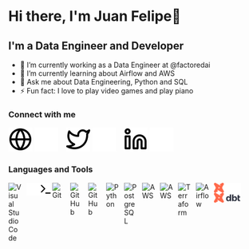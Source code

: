 # Hi there, I'm Juan Felipe👋

## I'm a Data Engineer and Developer

- 🔭 I’m currently working as a Data Engineer at @factoredai
- 🌱 I’m currently learning about Airflow and AWS
- 💬 Ask me about Data Engineering, Python and SQL
- ⚡ Fun fact: I love to play video games and play piano
<!--
- 👯 I’m looking to collaborate on ...
- 🤔 I’m looking for help with ...
- 📫 How to reach me: ...
- 😄 Pronouns: ...
  -->

### Connect with me

[![website](./img/globe-light.svg)](https://jfgomez.me#gh-light-mode-only)
[![website](./img/globe-dark.svg)](https://jfgomez.me#gh-dark-mode-only)
&nbsp;&nbsp;
[![website](./img/twitter-light.svg)](https://twitter.com/jfgomez0912#gh-light-mode-only)
[![website](./img/twitter-dark.svg)](https://twitter.com/jfgomez0912#gh-dark-mode-only)
&nbsp;&nbsp;
[![website](./img/linkedin-light.svg)](https://www.linkedin.com/in/jfgomez0912#gh-light-mode-only)
[![website](./img/linkedin-dark.svg)](https://www.linkedin.com/in/jfgomez0912#gh-dark-mode-only)

### Languages and Tools

[<img align="left" alt="Visual Studio Code" width="26px" src="https://cdn.jsdelivr.net/gh/devicons/devicon/icons/vscode/vscode-original.svg" style="padding-right:10px;" />][website]
[<img align="left" alt="Terminal" width="26px" src="./img/terminal-light.svg" />](https://jfgomez.me#gh-light-mode-only)
[<img align="left" alt="Terminal" width="26px" src="./img/terminal-dark.svg" />](https://jfgomez.me#gh-dark-mode-only)
[<img align="left" alt="Git" width="26px" src="https://cdn.jsdelivr.net/gh/devicons/devicon/icons/git/git-original.svg" style="padding-right:10px;" />][website]
[<img align="left" alt="GitHub" width="26px" src="https://user-images.githubusercontent.com/3369400/139447912-e0f43f33-6d9f-45f8-be46-2df5bbc91289.png" style="padding-right:10px;" />](https://jfgomez.me#gh-dark-mode-only)
[<img align="left" alt="GitHub" width="26px" src="https://user-images.githubusercontent.com/3369400/139448065-39a229ba-4b06-434b-bc67-616e2ed80c8f.png" style="padding-right:10px;" />](https://jfgomez.me#gh-light-mode-only)
[<img align="left" alt="Python" width="26px" src="https://upload.wikimedia.org/wikipedia/commons/thumb/c/c3/Python-logo-notext.svg/640px-Python-logo-notext.svg.png" style="padding-right:10px;" />][website]
[<img align="left" alt="PostgreSQL" width="26px" src="https://upload.wikimedia.org/wikipedia/commons/thumb/2/29/Postgresql_elephant.svg/800px-Postgresql_elephant.svg.png" style="padding-right:10px;" />][website]
[<img align="left" alt="AWS" width="26px" src="https://unicollect.io/unicollect_files/11f68582-7aa3-412a-aa57-794bc1ca2251.png" style="padding-right:10px;" />](https://jfgomez.me#gh-light-mode-only)
[<img align="left" alt="AWS" width="26px" src="http://conisoft.org/2018/public/images/logos/aws.png" style="padding-right:10px;" />](https://jfgomez.me#gh-dark-mode-only)
[<img align="left" alt="Terraform" width="26px" src="https://dashboard.snapcraft.io/site_media/appmedia/2019/11/terraform.png" style="padding-right:10px;" />][website]
[<img align="left" alt="Airflow" width="26px" src="https://gdm-catalog-fmapi-prod.imgix.net/ProductLogo/d512cea8-6fde-4b68-93dd-e4649d60d02e.png?auto=format&q=50&w=90&h=90&fit=max&dpr=3" style="padding-right:10px;" />][website]
[<img align="left" alt="dbt" height="20px" src="./img/dbt-light.svg" style="padding-right:10px;" />](https://jfgomez.me#gh-dark-mode-only)
[<img align="left" alt="dbt" height="20px" src="./img/dbt-dark.svg" style="padding-right:10px;" />](https://jfgomez.me#gh-dark-mode-only)

[website]: https://jfgomez.me
